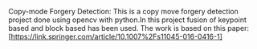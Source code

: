 Copy-mode Forgery Detection:
    This is a copy move forgery detection project done using opencv with python.In this project fusion of keypoint based and block based has been used. The work is based on this paper: [https://link.springer.com/article/10.1007%2Fs11045-016-0416-1]
  
